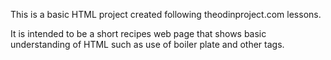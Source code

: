This is a basic HTML project created following theodinproject.com lessons. 

It is intended to be a short recipes web page that shows basic understanding of HTML such as use of boiler plate and other tags.
